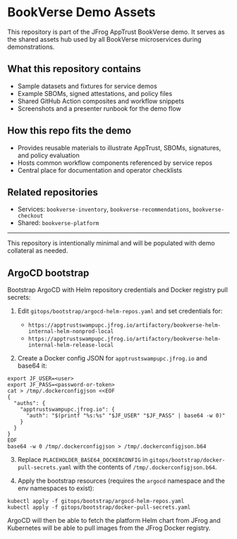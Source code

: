 # BookVerse Demo Assets

This repository is part of the JFrog AppTrust BookVerse demo. It serves as the shared assets hub used by all BookVerse microservices during demonstrations.

## What this repository contains
- Sample datasets and fixtures for service demos
- Example SBOMs, signed attestations, and policy files
- Shared GitHub Action composites and workflow snippets
- Screenshots and a presenter runbook for the demo flow

## How this repo fits the demo
- Provides reusable materials to illustrate AppTrust, SBOMs, signatures, and policy evaluation
- Hosts common workflow components referenced by service repos
- Central place for documentation and operator checklists

## Related repositories
- Services: `bookverse-inventory`, `bookverse-recommendations`, `bookverse-checkout`
- Shared: `bookverse-platform`

---
This repository is intentionally minimal and will be populated with demo collateral as needed.

## ArgoCD bootstrap

Bootstrap ArgoCD with Helm repository credentials and Docker registry pull secrets:

1) Edit `gitops/bootstrap/argocd-helm-repos.yaml` and set credentials for:
   - `https://apptrustswampupc.jfrog.io/artifactory/bookverse-helm-internal-helm-nonprod-local`
   - `https://apptrustswampupc.jfrog.io/artifactory/bookverse-helm-internal-helm-release-local`

2) Create a Docker config JSON for `apptrustswampupc.jfrog.io` and base64 it:

```
export JF_USER=<user>
export JF_PASS=<password-or-token>
cat > /tmp/.dockerconfigjson <<EOF
{
  "auths": {
    "apptrustswampupc.jfrog.io": {
      "auth": "$(printf "%s:%s" "$JF_USER" "$JF_PASS" | base64 -w 0)"
    }
  }
}
EOF
base64 -w 0 /tmp/.dockerconfigjson > /tmp/.dockerconfigjson.b64
```

3) Replace `PLACEHOLDER_BASE64_DOCKERCONFIG` in `gitops/bootstrap/docker-pull-secrets.yaml` with the contents of `/tmp/.dockerconfigjson.b64`.

4) Apply the bootstrap resources (requires the `argocd` namespace and the env namespaces to exist):

```
kubectl apply -f gitops/bootstrap/argocd-helm-repos.yaml
kubectl apply -f gitops/bootstrap/docker-pull-secrets.yaml
```

ArgoCD will then be able to fetch the platform Helm chart from JFrog and Kubernetes will be able to pull images from the JFrog Docker registry.
